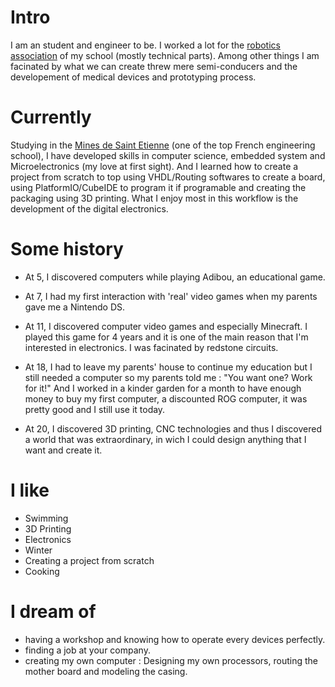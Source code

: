
# Intro

I am an student and engineer to be. I worked a lot for the [robotics association](https://arem.pages.emse.fr/site-web/fr/a_propos/) of my school (mostly technical parts). Among other things I am facinated by what we can create threw mere semi-conducers and the developement of medical devices and prototyping process.

# Currently

Studying in the [Mines de Saint Etienne](https://www.mines-stetienne.fr/en/) (one of the top French engineering school), I have developed skills in computer science, embedded system and Microelectronics (my love at first sight). And I learned how to create a project from scratch to top using VHDL/Routing softwares to create a board, using PlatformIO/CubeIDE to program it if programable and creating the packaging using 3D printing. What I enjoy most in this workflow is the development of the digital electronics.

# Some history

- At 5, I discovered computers while playing Adibou, an educational game.

- At 7, I had my first interaction with 'real' video games when my parents gave me a Nintendo DS.

- At 11, I discovered computer video games and especially Minecraft. I played this game for 4 years and it is one of the main reason that I'm interested in electronics. I was facinated by redstone circuits.

- At 18, I had to leave my parents' house to continue my education but I still needed a computer so my parents told me : "You want one? Work for it!" And I worked in a kinder garden for a month to have enough money to buy my first computer, a discounted ROG computer, it was pretty good and I still use it today.

- At 20, I discovered 3D printing, CNC technologies and thus I discovered a world that was extraordinary, in wich I could design anything that I want and create it.

# I like

- Swimming
- 3D Printing
- Electronics
- Winter
- Creating a project from scratch
- Cooking

# I dream of

- having a workshop and knowing how to operate every devices perfectly.
- finding a job at your company.
- creating my own computer : Designing my own processors, routing the mother board and modeling the casing.